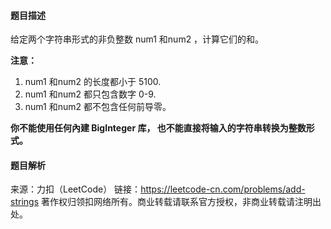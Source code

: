 #### 题目描述

给定两个字符串形式的非负整数 num1 和num2 ，计算它们的和。

**注意：**

1. num1 和num2 的长度都小于 5100.
2. num1 和num2 都只包含数字 0-9.
3. num1 和num2 都不包含任何前导零。

**你不能使用任何內建 BigInteger 库， 也不能直接将输入的字符串转换为整数形式。**

#### 题目解析











来源：力扣（LeetCode）
链接：https://leetcode-cn.com/problems/add-strings
著作权归领扣网络所有。商业转载请联系官方授权，非商业转载请注明出处。